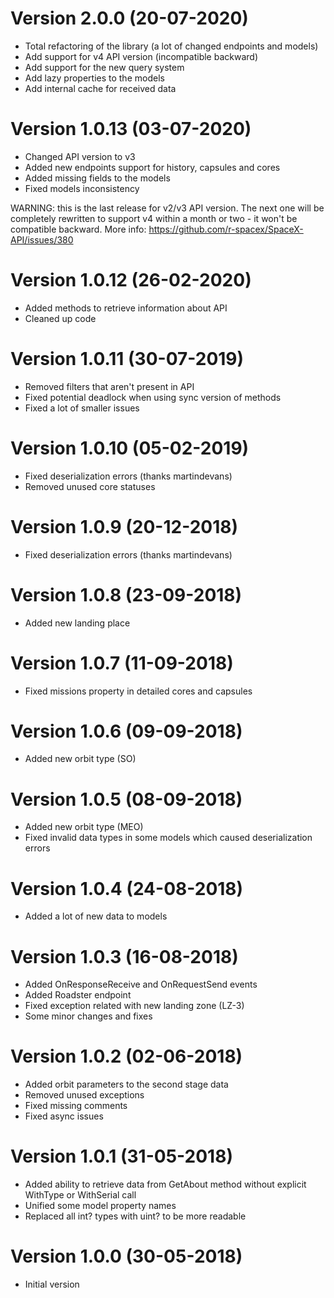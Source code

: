 # Version 2.0.0 (20-07-2020)
 * Total refactoring of the library (a lot of changed endpoints and models)
 * Add support for v4 API version (incompatible backward)
 * Add support for the new query system
 * Add lazy properties to the models
 * Add internal cache for received data

# Version 1.0.13 (03-07-2020)
 * Changed API version to v3
 * Added new endpoints support for history, capsules and cores
 * Added missing fields to the models
 * Fixed models inconsistency

WARNING: this is the last release for v2/v3 API version. The next one will be completely rewritten to support v4 within a month or two - it won't be compatible backward. More info: https://github.com/r-spacex/SpaceX-API/issues/380

# Version 1.0.12 (26-02-2020)
 * Added methods to retrieve information about API
 * Cleaned up code

# Version 1.0.11 (30-07-2019)
 * Removed filters that aren't present in API
 * Fixed potential deadlock when using sync version of methods
 * Fixed a lot of smaller issues

# Version 1.0.10 (05-02-2019)
 * Fixed deserialization errors (thanks martindevans)
 * Removed unused core statuses

# Version 1.0.9 (20-12-2018)
 * Fixed deserialization errors (thanks martindevans)

# Version 1.0.8 (23-09-2018)
 * Added new landing place

# Version 1.0.7 (11-09-2018)
 * Fixed missions property in detailed cores and capsules

# Version 1.0.6 (09-09-2018)
 * Added new orbit type (SO)

# Version 1.0.5 (08-09-2018)
 * Added new orbit type (MEO)
 * Fixed invalid data types in some models which caused deserialization errors

# Version 1.0.4 (24-08-2018)
 * Added a lot of new data to models

# Version 1.0.3 (16-08-2018)
 * Added OnResponseReceive and OnRequestSend events
 * Added Roadster endpoint
 * Fixed exception related with new landing zone (LZ-3)
 * Some minor changes and fixes

# Version 1.0.2 (02-06-2018)
 * Added orbit parameters to the second stage data
 * Removed unused exceptions
 * Fixed missing comments
 * Fixed async issues

# Version 1.0.1 (31-05-2018)
 * Added ability to retrieve data from GetAbout method without explicit WithType or WithSerial call
 * Unified some model property names
 * Replaced all int? types with uint? to be more readable

# Version 1.0.0 (30-05-2018)
 * Initial version